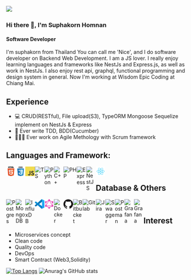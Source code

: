 ![](https://komarev.com/ghpvc/?username=SuphakornHomnan)

### Hi there 👋, I'm Suphakorn Homnan
#### Software Developer

I'm suphakorn from Thailand You can call me 'Nice', and I do software developer on Backend Web Development. I am a JS lover. I really enjoy learning languages and frameworks like NestJs and Express.js, as well as work in NestJs.
I also enjoy rest api, graphql, functional programming and design system in general. Now I'm working at Wisdom Epic Coding at Chiang Mai. 

## Experience
* 💻 CRUD(RESTful), File upload(S3), TypeORM Mongoose Sequelize implement on NestJs & Express 
* 🧪 Ever write TDD, BDD(Cucumber) 
* 🧑🏻‍💻  Ever work on Agile Methology with Scrum framework

## Languages and Framework:
[<img align="left" alt="HTML5" width="26px" src="https://raw.githubusercontent.com/github/explore/80688e429a7d4ef2fca1e82350fe8e3517d3494d/topics/html/html.png" />]()
[<img align="left" alt="CSS3" width="26px" src="https://raw.githubusercontent.com/github/explore/80688e429a7d4ef2fca1e82350fe8e3517d3494d/topics/css/css.png" />]()
[<img align="left" alt="JS" width="26px" src="https://raw.githubusercontent.com/github/explore/80688e429a7d4ef2fca1e82350fe8e3517d3494d/topics/javascript/javascript.png" />]()
[<img align="left" alt="TS" width="26px" src="https://upload.wikimedia.org/wikipedia/commons/thumb/4/4c/Typescript_logo_2020.svg/2048px-Typescript_logo_2020.svg.png" />]()
[<img align="left" alt="Python" width="26px" src="https://brandslogos.com/wp-content/uploads/images/large/python-logo.png" />]()
[<img align="left" alt="C++" width="26px" src="https://upload.wikimedia.org/wikipedia/commons/thumb/1/18/ISO_C%2B%2B_Logo.svg/306px-ISO_C%2B%2B_Logo.svg.png" />]()
[<img align="left" alt="PHP" width="36px" src="https://upload.wikimedia.org/wikipedia/commons/thumb/2/27/PHP-logo.svg/2560px-PHP-logo.svg.png" />]()
[<img align="left" alt="Express" width="26px" src="https://encrypted-tbn0.gstatic.com/images?q=tbn:ANd9GcTPFNPPEPAXqZPLNdBt06uGdjf_mCG6a6KhxQzpATXsiuh2LH1NHZ79wV-1xYewkiw_f78&usqp=CAU" />]()
[<img align="left" alt="NestJS" width="26px" src="https://seeklogo.com/images/N/nestjs-logo-09342F76C0-seeklogo.com.png" />]()
[<img align="left" alt="ReactJS" width="26px" src="https://raw.githubusercontent.com/github/explore/80688e429a7d4ef2fca1e82350fe8e3517d3494d/topics/react/react.png" />]()

<br />

## Database & Others
[<img align="left" alt="Postgres" width="26px" src="https://upload.wikimedia.org/wikipedia/commons/thumb/2/29/Postgresql_elephant.svg/993px-Postgresql_elephant.svg.png" />]()
[<img align="left" alt="MongoDB" width="26px" src="https://infinapps.com/wp-content/uploads/2018/10/mongodb-logo.png" />]()
[<img align="left" alt="InfluxDB" width="26px" src="https://influxdata.github.io/branding/img/downloads/influxdata-logo--symbol--pool.svg" />]()
[<img align="left" alt="Visual Studio Code" width="26px" src="https://raw.githubusercontent.com/github/explore/80688e429a7d4ef2fca1e82350fe8e3517d3494d/topics/visual-studio-code/visual-studio-code.png" />]()
[<img align="left" alt="GraphQL" width="26px" src="https://raw.githubusercontent.com/github/explore/80688e429a7d4ef2fca1e82350fe8e3517d3494d/topics/graphql/graphql.png" />]()
[<img align="left" alt="Docker" width="26px" src="https://www.docker.com/sites/default/files/d8/2019-07/vertical-logo-monochromatic.png" />]()
[<img align="left" alt="GitHub" width="26px" src="https://raw.githubusercontent.com/github/explore/78df643247d429f6cc873026c0622819ad797942/topics/github/github.png" />]()
[<img align="left" alt="Bitbucket" width="26px" src="https://upload.wikimedia.org/wikipedia/commons/thumb/0/0e/Bitbucket-blue-logomark-only.svg/1200px-Bitbucket-blue-logomark-only.svg.png" />]()
[<img align="left" alt="Gitlab" width="36px" src="https://about.gitlab.com/images/press/logo/png/gitlab-icon-rgb.png" />]()
[<img align="left" alt="Jira" width="26px" src="https://encrypted-tbn0.gstatic.com/images?q=tbn:ANd9GcT_K9S-sOk8K8r_gnMQrHcS1GyTm_iGhdPWFCfFRR1jEM1W02eBJN1HWqoF3OX9jwD3FZo&usqp=CAU" />]()
[<img align="left" alt="Swagger" width="26px" src="https://phauer.com/blog/2015/0728-enriching-restful-services-swagger/swagger-logo-300x239.png" />]()
[<img align="left" alt="Postman" width="26px" src="https://cdn.freelogovectors.net/wp-content/uploads/2020/12/postman-logo.png" />]()
[<img align="left" alt="Grafana" width="26px" src="https://encrypted-tbn0.gstatic.com/images?q=tbn:ANd9GcQ21w-5ZF00ABfSDkddRkMAC1HHJL3dtnuBzBQlpkyQ-yNKlZlTBEI7qNNwnxpzkY65TQQ&usqp=CAU" />]()
[<img align="left" alt="Grafana" width="26px" src="https://upload.wikimedia.org/wikipedia/commons/thumb/5/54/K6-load-testing-tool-logo.svg/2105px-K6-load-testing-tool-logo.svg.png" />]()
<br />

## Interest 
* Microservices concept
* Clean code 
* Quality code
* DevOps
* Smart Contract (Web3,Solidity)

 
[![Top Langs](https://github-readme-stats.vercel.app/api/top-langs/?username=SuphakornHomnan&layout=compact)](https://github.com/anuraghazra/github-readme-stats)
![Anurag's GitHub stats](https://github-readme-stats.vercel.app/api?username=SuphakornHomnan&show_icons=true&theme=radical)

